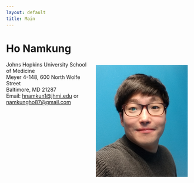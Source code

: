 ```yaml
---
layout: default
title: Main
---
```

# **Ho Namkung**

<img align="right" style="float:center;padding:10px;" width="250" src="Image/Profile.jpg">

Johns Hopkins University School of Medicine\
Meyer 4-148, 600 North Wolfe Street\
Baltimore, MD 21287\
Email: hnamkun1@jhmi.edu or namkungho87@gmail.com


